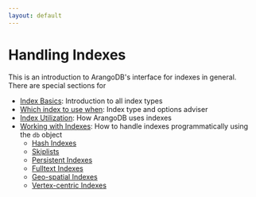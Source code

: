 ```yaml
---
layout: default
---
```

Handling Indexes
================

This is an introduction to ArangoDB's interface for indexes in general.  
There are special sections for 

- [Index Basics](indexing-index-basics.html): Introduction to all index types
- [Which index to use when](indexing-which-index.html): Index type and options adviser
- [Index Utilization](indexing-index-utilization.html): How ArangoDB uses indexes
- [Working with Indexes](indexing-working-with-indexes.html): How to handle indexes
  programmatically using the `db` object
  - [Hash Indexes](indexing-hash.html)
  - [Skiplists](indexing-skiplist.html)
  - [Persistent Indexes](indexing-persistent.html)
  - [Fulltext Indexes](indexing-fulltext.html)
  - [Geo-spatial Indexes](indexing-geo.html)
  - [Vertex-centric Indexes](indexing-vertex-centric.html)
